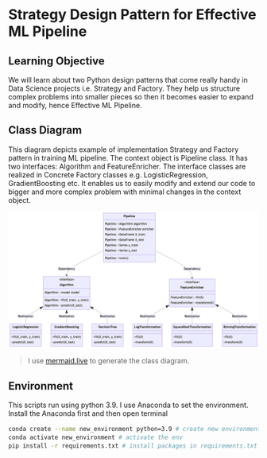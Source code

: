 # Strategy Design Pattern for Effective ML Pipeline

## Learning Objective

We will learn about two Python design patterns that come really handy in Data Science projects i.e. Strategy and Factory. They help us structure complex problems into smaller pieces so then it becomes easier to expand and modify, hence Effective ML Pipeline.

## Class Diagram

This diagram depicts example of implementation Strategy and Factory pattern in training ML pipeline.
The context object is Pipeline class. It has two interfaces: Algorithm and FeatureEnricher.
The interface classes are realized in Concrete Factory classes e.g. LogisticRegression, GradientBoosting etc.
It enables us to easily modify and extend our code to bigger and more complex problem with minimal changes in the context object.

![class-diagram](assets/class-diagram.png)

> I use [mermaid.live](https://mermaid.live/) to generate the class diagram.

## Environment

This scripts run using python 3.9. I use Anaconda to set the environment.
Install the Anaconda first and then open terminal

```bash
conda create --name new_environment python=3.9 # create new environment
conda activate new_environment # activate the env
pip install -r requirements.txt # install packages in requirements.txt
```
